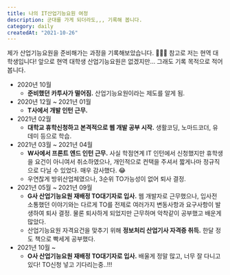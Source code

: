 ```yaml
---
title: 나의 IT산업기능요원 여정
description: 군대를 가게 되더라도,,, 기록해 봅니다.
category: daily
createdAt: "2021-10-26"
---
```


제가 산업기능요원을 준비해가는 과정을 기록해보았습니다. 🙂🙂🙂 참고로 저는 현역 대학생입니다! 앞으로 현역 대학생 산업기능요원은 없겠지만... 그래도 기록 목적으로 적어봅니다.

- 2020년 10월
  - **준비했던 카투사가 떨어짐.** 산업기능요원이라는 제도를 알게 됨.
- 2020년 12월 ~ 2021년 01월
  - **T사에서 개발 인턴 근무.**
- 2021년 02월
  - **대학교 휴학신청하고 본격적으로 웹 개발 공부 시작.** 생활코딩, 노마드코더, 유데미 등으로 학습.
- 2021년 03월 ~ 2021년 04월
  - **W사에서 프론트 엔드 인턴 근무.** 사실 학점연계 IT 인턴에서 신청했지만 휴학생을 요건이 아니여서 취소하였으나, 개인적으로 컨택을 주셔서 짧게나마 정규직으로 다닐 수 있었다. 매우 감사했다. 😂
  - 우연찮게 방위산업체였으나, 3순위 TO가능성이 없어 퇴사 결정.
- 2021년 05월 ~ 2021년 09월
  - **G사 산업기능요원 재배정 TO대기자로 입사.** 웹 개발자로 근무했으나, 입사전 소통했던 이야기와는 다르게 TO를 전제로 여러가지 변동사항과 요구사항이 발생하여 퇴사 결정. 물론 퇴사하게 되었지만 근무하며 악착같이 공부했고 배운게 많았다.
  - 산업기능요원 자격요건을 맞추기 위해 **정보처리 산업기사 자격증 취득.** 한달 정도 책으로 빡세게 공부했다.
- 2021년 10월 ~
  - **O사 산업기능요원 재배정 TO대기자로 입사.** 배울게 정말 많고, 너무 잘 다니고있다! TO신청 넣고 기다리는중..!!!
